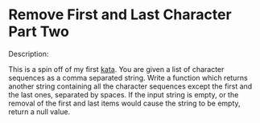 # Remove First and Last Character Part Two
Description:

This is a spin off of my first [kata](http://www.codewars.com/kata/56bc28ad5bdaeb48760009b0). You are given a list of character sequences as a comma separated string. Write a function which returns another string containing all the character sequences except the first and the last ones, separated by spaces. If the input string is empty, or the removal of the first and last items would cause the string to be empty, return a null value.
